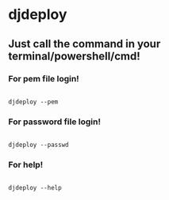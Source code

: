 # djdeploy

## Just call the command in your terminal/powershell/cmd!


### For pem file login!
```

djdeploy --pem

```


### For password file login!
```

djdeploy --passwd

```


### For help!
```

djdeploy --help

```
